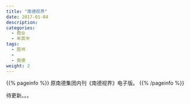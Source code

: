 ```yaml
---
title: "南德视界"
date: 2017-01-04
description: 
categories:
  - 商业
  - 牟其中
tags:
  - 图书
  - 
  - 南德
weight: 2
---
```



{{% pageinfo %}}
原南德集团内刊《南德视界》电子版。
{{% /pageinfo %}}


待更新。。。
